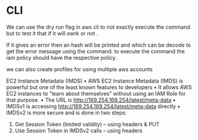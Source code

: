 # CLI
We can use the dry run flag in aws cli to not exactly execute the command but to test it that if it will owrk or not .

If it gives an error then an hash will be printed and which can be decode to get the error message using the command. to execute the command the iam policy should have the respective policy.

we can also create profiles for using multiple aws accounts

EC2 Instance Metadata (IMDS)
• AWS EC2 Instance Metadata (IMDS) is powerful but one of the least known
features to developers
• It allows AWS EC2 instances to ”learn about themselves” without using an
IAM Role for that purpose.
• The URL is http://169.254.169.254/latest/meta-data
• IMDSv1 is accessing http://169.254.169.254/latest/meta-data directly
• IMDSv2 is more secure and is done in two steps:
1. Get Session Token (limited validity) – using headers & PUT
2. Use Session Token in IMDSv2 calls – using headers